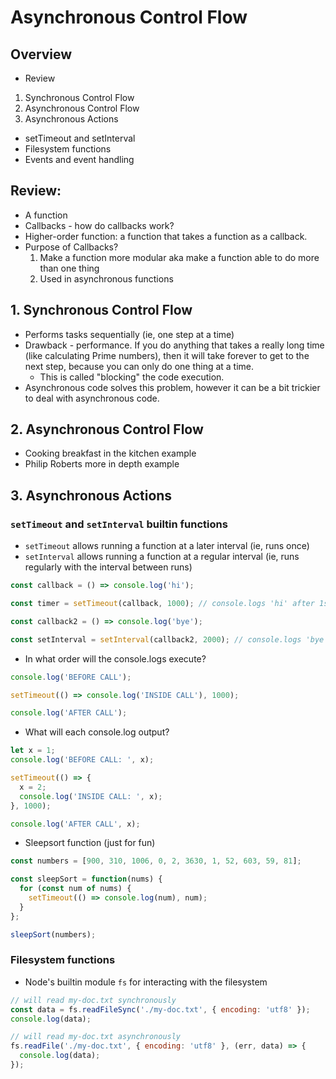 # Asynchronous Control Flow

## Overview
- Review
1. Synchronous Control Flow
2. Asynchronous Control Flow
3. Asynchronous Actions
  - setTimeout and setInterval
  - Filesystem functions
  - Events and event handling

## Review:
  - A function
  - Callbacks - how do callbacks work?
  - Higher-order function: a function that takes a function as a callback.
  - Purpose of Callbacks?
    1. Make a function more modular aka make a function able to do more than one thing
    2. Used in asynchronous functions

## 1. Synchronous Control Flow
  - Performs tasks sequentially (ie, one step at a time)
  - Drawback - performance. If you do anything that takes a really long time (like calculating Prime numbers), then it will take forever to get to the next step, because you can only do one thing at a time.
    - This is called "blocking" the code execution.
  - Asynchronous code solves this problem, however it can be a bit trickier to deal with asynchronous code.

## 2. Asynchronous Control Flow
  - Cooking breakfast in the kitchen example
  - Philip Roberts more in depth example

## 3. Asynchronous Actions

### `setTimeout` and `setInterval` builtin functions
  - `setTimeout` allows running a function at a later interval (ie, runs once)
  - `setInterval` allows running a function at a regular interval (ie, runs regularly with the interval between runs)
```js
const callback = () => console.log('hi');

const timer = setTimeout(callback, 1000); // console.logs 'hi' after 1s

const callback2 = () => console.log('bye');

const setInterval = setInterval(callback2, 2000); // console.logs 'bye' every 2s
```

- In what order will the console.logs execute?
```js
console.log('BEFORE CALL');

setTimeout(() => console.log('INSIDE CALL'), 1000);

console.log('AFTER CALL');
```

- What will each console.log output?
```js
let x = 1;
console.log('BEFORE CALL: ', x);

setTimeout(() => {
  x = 2;
  console.log('INSIDE CALL: ', x);
}, 1000);

console.log('AFTER CALL', x);
```

- Sleepsort function (just for fun)
```js
const numbers = [900, 310, 1006, 0, 2, 3630, 1, 52, 603, 59, 81];

const sleepSort = function(nums) {
  for (const num of nums) {
    setTimeout(() => console.log(num), num);
  }
};

sleepSort(numbers);
```

### Filesystem functions
- Node's builtin module `fs` for interacting with the filesystem
```js
// will read my-doc.txt synchronously
const data = fs.readFileSync('./my-doc.txt', { encoding: 'utf8' });
console.log(data);

// will read my-doc.txt asynchronously
fs.readFile('./my-doc.txt', { encoding: 'utf8' }, (err, data) => {
  console.log(data);
});
```
